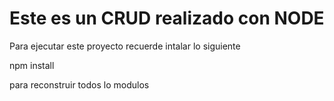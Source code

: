 # Este es un CRUD realizado con NODE

Para ejecutar este proyecto recuerde intalar lo siguiente

npm install

para reconstruir todos lo modulos

